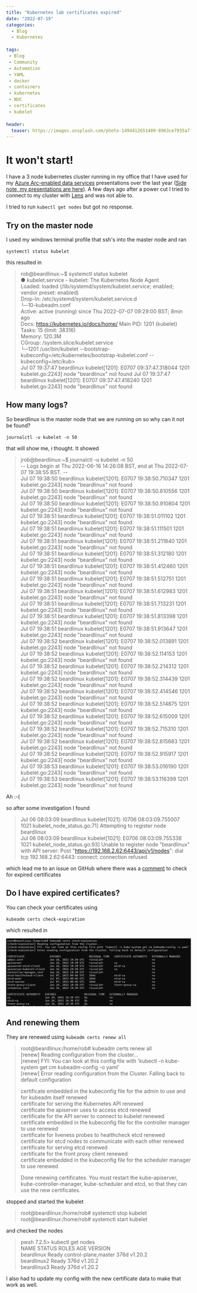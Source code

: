 ```yaml
---
title: "Kubernetes lab certificates expired"
date: "2022-07-19" 
categories:
  - Blog
  - Kubernetes

tags:
 - Blog
 - Community
 - Automation
 - YAML
 - docker
 - containers
 - kubernetes
 - NUC
 - certificates
 - kubelet

header:
  teaser: https://images.unsplash.com/photo-1494412651409-8963ce7935a7?ixlib=rb-1.2.1&ixid=MnwxMjA3fDB8MHxwaG90by1wYWdlfHx8fGVufDB8fHx8&auto=format&fit=crop&w=1470&q=80
---
```


# It won't start!

I have a 3 node kubernetes cluster running in my office that I have used for my [Azure Arc-enabled data services](https://azure.microsoft.com/en-gb/services/azure-arc/hybrid-data-services?WT.mc_id=DP-MVP-5002693) presentations over the last year ([Side note, my presentations are here](beard.media/presentations)). A few days ago after a power cut I tried to connect to my cluster with [Lens](https://k8slens.dev/) and was not able to.

I tried to run `kubectl get nodes` but got no response.

## Try on the master node

I used my windows terminal profile that ssh's into the master node and ran  

`systemctl status kubelet`

this resulted in

>rob@beardlinux:~$ systemctl status kubelet  
● kubelet.service - kubelet: The Kubernetes Node Agent  
     Loaded: loaded (/lib/systemd/system/kubelet.service; enabled; vendor preset: enabled)  
    Drop-In: /etc/systemd/system/kubelet.service.d  
             └─10-kubeadm.conf  
     Active: active (running) since Thu 2022-07-07 09:29:00 BST; 8min ago  
       Docs: https://kubernetes.io/docs/home/ 
   Main PID: 1201 (kubelet)  
      Tasks: 15 (limit: 38316)  
     Memory: 120.3M  
     CGroup: /system.slice/kubelet.service  
             └─1201 /usr/bin/kubelet --bootstrap-kubeconfig=/etc/kubernetes/bootstrap-kubelet.conf --kubeconfig=/etc/kub>  
Jul 07 19:37:47 beardlinux kubelet[1201]: E0707 09:37:47.318044    1201 kubelet.go:2243] node "beardlinux" not found 
Jul 07 19:37:47 beardlinux kubelet[1201]: E0707 09:37:47.418240    1201 kubelet.go:2243] node "beardlinux" not found  

## How many logs?

So beardlinux is the master node that we are running on so why can it not be found?  

`journalctl -u kubelet -n 50`  

that will show me, i thought. It showed

>jrob@beardlinux:~$ journalctl -u kubelet -n 50  
-- Logs begin at Thu 2022-06-16 14:26:08 BST, end at Thu 2022-07-07 19:38:55 BST. --  
Jul 07 19:38:50 beardlinux kubelet[1201]: E0707 19:38:50.710347    1201 kubelet.go:2243] node "beardlinux" not found  
Jul 07 19:38:50 beardlinux kubelet[1201]: E0707 19:38:50.810556    1201 kubelet.go:2243] node "beardlinux" not found  
Jul 07 19:38:50 beardlinux kubelet[1201]: E0707 19:38:50.910804    1201 kubelet.go:2243] node "beardlinux" not found  
Jul 07 19:38:51 beardlinux kubelet[1201]: E0707 19:38:51.011102    1201 kubelet.go:2243] node "beardlinux" not found  
Jul 07 19:38:51 beardlinux kubelet[1201]: E0707 19:38:51.111501    1201 kubelet.go:2243] node "beardlinux" not found  
Jul 07 19:38:51 beardlinux kubelet[1201]: E0707 19:38:51.211840    1201 kubelet.go:2243] node "beardlinux" not found  
Jul 07 19:38:51 beardlinux kubelet[1201]: E0707 19:38:51.312180    1201 kubelet.go:2243] node "beardlinux" not found  
Jul 07 19:38:51 beardlinux kubelet[1201]: E0707 19:38:51.412460    1201 kubelet.go:2243] node "beardlinux" not found  
Jul 07 19:38:51 beardlinux kubelet[1201]: E0707 19:38:51.512751    1201 kubelet.go:2243] node "beardlinux" not found  
Jul 07 19:38:51 beardlinux kubelet[1201]: E0707 19:38:51.612983    1201 kubelet.go:2243] node "beardlinux" not found  
Jul 07 19:38:51 beardlinux kubelet[1201]: E0707 19:38:51.713231    1201 kubelet.go:2243] node "beardlinux" not found  
Jul 07 19:38:51 beardlinux kubelet[1201]: E0707 19:38:51.813398    1201 kubelet.go:2243] node "beardlinux" not found  
Jul 07 19:38:51 beardlinux kubelet[1201]: E0707 19:38:51.913647    1201 kubelet.go:2243] node "beardlinux" not found  
Jul 07 19:38:52 beardlinux kubelet[1201]: E0707 19:38:52.013891    1201 kubelet.go:2243] node "beardlinux" not found  
Jul 07 19:38:52 beardlinux kubelet[1201]: E0707 19:38:52.114153    1201 kubelet.go:2243] node "beardlinux" not found  
Jul 07 19:38:52 beardlinux kubelet[1201]: E0707 19:38:52.214312    1201 kubelet.go:2243] node "beardlinux" not found  
Jul 07 19:38:52 beardlinux kubelet[1201]: E0707 19:38:52.314439    1201 kubelet.go:2243] node "beardlinux" not found  
Jul 07 19:38:52 beardlinux kubelet[1201]: E0707 19:38:52.414546    1201 kubelet.go:2243] node "beardlinux" not found  
Jul 07 19:38:52 beardlinux kubelet[1201]: E0707 19:38:52.514875    1201 kubelet.go:2243] node "beardlinux" not found  
Jul 07 19:38:52 beardlinux kubelet[1201]: E0707 19:38:52.615009    1201 kubelet.go:2243] node "beardlinux" not found  
Jul 07 19:38:52 beardlinux kubelet[1201]: E0707 19:38:52.715310    1201 kubelet.go:2243] node "beardlinux" not found  
Jul 07 19:38:52 beardlinux kubelet[1201]: E0707 19:38:52.815683    1201 kubelet.go:2243] node "beardlinux" not found  
Jul 07 19:38:52 beardlinux kubelet[1201]: E0707 19:38:52.915917    1201 kubelet.go:2243] node "beardlinux" not found  
Jul 07 19:38:53 beardlinux kubelet[1201]: E0707 19:38:53.016190    1201 kubelet.go:2243] node "beardlinux" not found  
Jul 07 19:38:53 beardlinux kubelet[1201]: E0707 19:38:53.116399    1201 kubelet.go:2243] node "beardlinux" not found  

Ah :-(

so after some investigation I found

> Jul 06 08:03:09 beardlinux kubelet[1021]: I0706 08:03:09.755007    1021 kubelet_node_status.go:71] Attempting to register node beardlinux  
Jul 06 08:03:09 beardlinux kubelet[1021]: E0706 08:03:09.755338    1021 kubelet_node_status.go:93] Unable to register node "beardlinux" with API server: Post "https://192.168.2.62:6443/api/v1/nodes": dial tcp 192.168.2.62:6443: connect: connection refused  

which lead me to an issue on GitHub where there was a [comment](https://github.com/kubernetes/kubeadm/issues/1026#issuecomment-768832968) to check for expired certificates

## Do I have expired certificates?

You can check your certificates using 

`kubeadm certs check-expiration`

which resulted in  

![expired-certs](/assets/uploads/2022/07/expired-certs.png)

## And renewing them

They are renewed using `kubeadm certs renew all`

>root@beardlinux:/home/rob# kubeadm certs renew all  
[renew] Reading configuration from the cluster...  
[renew] FYI: You can look at this config file with 'kubectl -n kube-system get cm kubeadm-config -o yaml'  
[renew] Error reading configuration from the Cluster. Falling back to default configuration  
>
>certificate embedded in the kubeconfig file for the admin to use and for kubeadm itself renewed  
certificate for serving the Kubernetes API renewed  
certificate the apiserver uses to access etcd renewed  
certificate for the API server to connect to kubelet renewed  
certificate embedded in the kubeconfig file for the controller manager to use renewed  
certificate for liveness probes to healthcheck etcd renewed  
certificate for etcd nodes to communicate with each other renewed  
certificate for serving etcd renewed  
certificate for the front proxy client renewed  
certificate embedded in the kubeconfig file for the scheduler manager to use renewed  
>
>Done renewing certificates. You must restart the kube-apiserver, kube-controller-manager, kube-scheduler and etcd, so that they can use the new certificates.

stopped and started the kubelet

> root@beardlinux:/home/rob# systemctl stop kubelet
> root@beardlinux:/home/rob# systemctl start kubelet

and checked the nodes

> pwsh 7.2.5> kubectl get nodes   
NAME          STATUS     ROLES                  AGE    VERSION   
beardlinux    Ready      control-plane,master   376d   v1.20.2   
beardlinux2   Ready      <none>                 376d   v1.20.2   
beardlinux3   Ready      <none>                 376d   v1.20.2   

I also had to update my config with the new certificate data to make that work as well.
